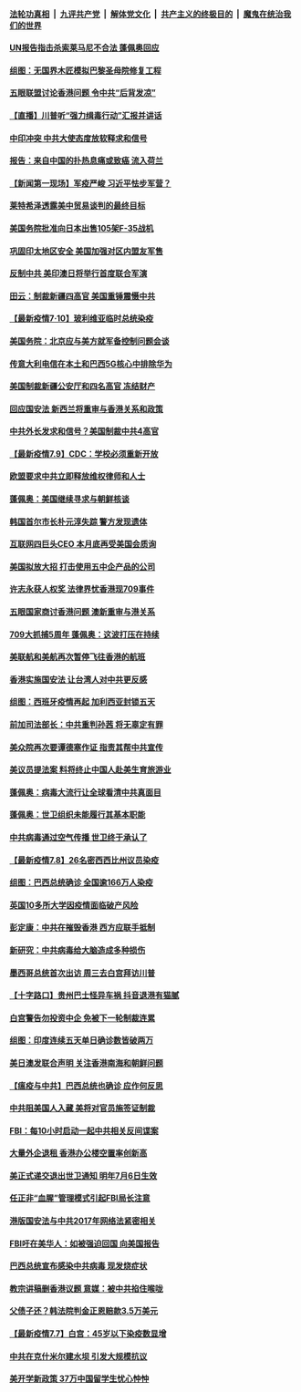

####  [法轮功真相](../../../../basic/blob/master/README.md?t=07110502) &nbsp;|&nbsp; [九评共产党](../../../../9ping.md/blob/master/README.md?t=07110502) &nbsp;|&nbsp; [解体党文化](../../../../jtdwh.md/blob/master/README.md?t=07110502)  &nbsp;|&nbsp; [共产主义的终极目的](../../../../gczydzjmd.md/blob/master/README.md?t=07110502) &nbsp;|&nbsp; [魔鬼在统治我们的世界](../../../../mgztzwmdsj.md/blob/master/README.md?t=07110502) 

#### [UN报告指击杀索莱马尼不合法 蓬佩奥回应](../pages/nsc418/n12247146.md?t=07110502) 

#### [组图：无国界木匠模拟巴黎圣母院修复工程](../pages/nsc418/n12243915.md?t=07110502) 

#### [五眼联盟讨论香港问题 令中共“后背发凉”](../pages/nsc418/n12247326.md?t=07110502) 

#### [【直播】川普听“强力缉毒行动”汇报并讲话](../pages/nsc418/n12247084.md?t=07110502) 

#### [中印冲突 中共大使态度放软释求和信号](../pages/nsc418/n12247210.md?t=07110502) 

#### [报告：来自中国的扑热息痛或致癌 流入荷兰](../pages/nsc418/n12246872.md?t=07110502) 

#### [【新闻第一现场】军疫严峻 习近平怯步军营？](../pages/nsc418/n12245547.md?t=07110502) 

#### [莱特希泽透露美中贸易谈判的最终目标](../pages/nsc418/n12246823.md?t=07110502) 

#### [美国务院批准向日本出售105架F-35战机](../pages/nsc418/n12246608.md?t=07110502) 

#### [巩固印太地区安全 美国加强对区内盟友军售](../pages/nsc418/n12246548.md?t=07110502) 

#### [反制中共 美印澳日将举行首度联合军演](../pages/nsc418/n12246462.md?t=07110502) 

#### [田云：制裁新疆四高官 美国重锤震慑中共](../pages/nsc418/n12246098.md?t=07110502) 

#### [【最新疫情7·10】玻利维亚临时总统染疫](../pages/nsc418/n12245413.md?t=07110502) 

#### [美国务院：北京应与美方就军备控制问题会谈](../pages/nsc418/n12245183.md?t=07110502) 

#### [传意大利电信在本土和巴西5G核心中排除华为](../pages/nsc418/n12244770.md?t=07110502) 

#### [美国制裁新疆公安厅和四名高官 冻结财产](../pages/nsc418/n12244653.md?t=07110502) 

#### [回应国安法 新西兰将重审与香港关系和政策](../pages/nsc418/n12244085.md?t=07110502) 

#### [中共外长发求和信号？美国制裁中共4高官](../pages/nsc418/n12244813.md?t=07110502) 

#### [【最新疫情7.9】CDC：学校必须重新开放](../pages/nsc418/n12242776.md?t=07110502) 

#### [欧盟要求中共立即释放维权律师和人士](../pages/nsc418/n12244421.md?t=07110502) 

#### [蓬佩奥：美国继续寻求与朝鲜核谈](../pages/nsc418/n12244538.md?t=07110502) 

#### [韩国首尔市长朴元淳失踪 警方发现遗体](../pages/nsc418/n12243734.md?t=07110502) 

#### [互联网四巨头CEO 本月底再受美国会质询](../pages/nsc418/n12244283.md?t=07110502) 

#### [美国拟放大招 打击使用五中企产品的公司](../pages/nsc418/n12244402.md?t=07110502) 

#### [许志永获人权奖 法律界忧香港现709事件](../pages/nsc418/n12244380.md?t=07110502) 

#### [五眼国家商讨香港问题 澳新重审与港关系](../pages/nsc418/n12244260.md?t=07110502) 

#### [709大抓捕5周年 蓬佩奥：这波打压在持续](../pages/nsc418/n12243611.md?t=07110502) 

#### [美联航和美航再次暂停飞往香港的航班](../pages/nsc418/n12243607.md?t=07110502) 

#### [香港实施国安法 让台湾人对中共更反感](../pages/nsc418/n12243520.md?t=07110502) 

#### [组图：西班牙疫情再起 加利西亚封锁五天](../pages/nsc418/n12241508.md?t=07110502) 

#### [前加司法部长：中共重判孙茜 将无辜定有罪](../pages/nsc418/n12242297.md?t=07110502) 

#### [美众院再次要谭德塞作证 指责其帮中共宣传](../pages/nsc418/n12242500.md?t=07110502) 

#### [美议员提法案 料将终止中国人赴美生育旅游业](../pages/nsc418/n12242470.md?t=07110502) 

#### [蓬佩奥：病毒大流行让全球看清中共真面目](../pages/nsc418/n12242486.md?t=07110502) 

#### [蓬佩奥：世卫组织未能履行其基本职能](../pages/nsc418/n12242263.md?t=07110502) 

#### [中共病毒通过空气传播 世卫终于承认了](../pages/nsc418/n12241930.md?t=07110502) 

#### [【最新疫情7.8】26名密西西比州议员染疫](../pages/nsc418/n12239975.md?t=07110502) 

#### [组图：巴西总统确诊 全国逾166万人染疫](../pages/nsc418/n12240754.md?t=07110502) 

#### [英国10多所大学因疫情面临破产风险](../pages/nsc418/n12241724.md?t=07110502) 

#### [彭定康：中共在摧毁香港 西方应联手抵制](../pages/nsc418/n12241830.md?t=07110502) 

#### [新研究：中共病毒给大脑造成多种损伤](../pages/nsc418/n12241750.md?t=07110502) 

#### [墨西哥总统首次出访 周三去白宫拜访川普](../pages/nsc418/n12241397.md?t=07110502) 

#### [【十字路口】贵州巴士怪异车祸 抖音退港有猫腻](../pages/nsc418/n12240298.md?t=07110502) 

#### [白宫警告勿投资中企 免被下一轮制裁连累](../pages/nsc418/n12241334.md?t=07110502) 

#### [组图：印度连续五天单日确诊数皆破两万](../pages/nsc418/n12238724.md?t=07110502) 

#### [美日澳发联合声明 关注香港南海和朝鲜问题](../pages/nsc418/n12240998.md?t=07110502) 

#### [【瘟疫与中共】巴西总统也确诊 应作何反思](../pages/nsc418/n12240166.md?t=07110502) 

#### [中共阻美国人入藏 美将对官员施签证制裁](../pages/nsc418/n12240452.md?t=07110502) 

#### [FBI：每10小时启动一起中共相关反间谍案](../pages/nsc418/n12239799.md?t=07110502) 

#### [大量外企退租 香港办公楼空置率创新高](../pages/nsc418/n12240111.md?t=07110502) 

#### [美正式递交退出世卫通知 明年7月6日生效](../pages/nsc418/n12239902.md?t=07110502) 

#### [任正非“血腥”管理模式引起FBI局长注意](../pages/nsc418/n12239966.md?t=07110502) 

#### [港版国安法与中共2017年网络法紧密相关](../pages/nsc418/n12239427.md?t=07110502) 

#### [FBI吁在美华人：如被强迫回国 向美国报告](../pages/nsc418/n12239450.md?t=07110502) 

#### [巴西总统宣布感染中共病毒 现发烧症状](../pages/nsc418/n12239468.md?t=07110502) 

#### [教宗讲稿删香港议题 意媒：被中共掐住喉咙](../pages/nsc418/n12239424.md?t=07110502) 

#### [父债子还？韩法院判金正恩赔款3.5万美元](../pages/nsc418/n12239338.md?t=07110502) 

#### [【最新疫情7.7】白宫：45岁以下染疫数显增](../pages/nsc418/n12237581.md?t=07110502) 

#### [中共在克什米尔建水坝 引发大规模抗议](../pages/nsc418/n12239209.md?t=07110502) 

#### [美开学新政策 37万中国留学生忧心忡忡](../pages/nsc418/n12239233.md?t=07110502) 

